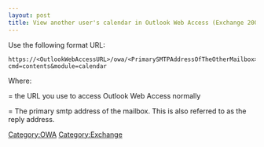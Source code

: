 ```yaml
---
layout: post 
title: View another user's calendar in Outlook Web Access (Exchange 2007 OWA)
---
```


Use the following format URL:

    https://<OutlookWebAccessURL>/owa/<PrimarySMTPAddressOfTheOtherMailbox>/?cmd=contents&module=calendar

Where:

<OutlookWebAccessURL> = the URL you use to access Outlook Web Access
normally

<PrimarySMTPAddressOfTheOtherMailbox> = The primary smtp address of the
mailbox. This is also referred to as the reply address.

[Category:OWA](Category:OWA "wikilink")
[Category:Exchange](Category:Exchange "wikilink")
